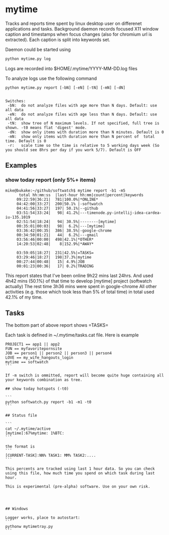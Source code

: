 mytime
=========

Tracks and reports time spent by linux desktop user on differenet applications and tasks. 
Background daemon records focused X11 window caption and timestamps when focus changes (also for chromium url is extracted). 
Each caption is split into keywords set.

Daemon could be started using
```bash
python mytime.py log
```

Logs are recorded into $HOME/.mytime/YYYY-MM-DD.log files 

To analyze logs use the following command

```
python mytime.py report [-bN] [-eN] [-tN] [-mN] [-dN]


Switches:
 -bN:  do not analyze files with age more than N days. Default: use all data
 -eN:  do not analyze files with age less than N days. Default: use all data
 -tN:  show tree of N maximum levels. If not specified, full tree is shown. -t0 means flat 'digest' mode. 
 -dN:  show only items with duration more than N minutes. Default is 0
 -mN:  show only items with duration more than N percent of  total time. Default is 0
 -r:   scale time so the time is relative to 5 working days week (So you should see 8hrs per day if you work 5/7). Default is OFF
```

## Examples

### show today report (only 5%+ items)
```
mike@bukake:~/github/softwatch$ mytime report -b1 -m5
      total hh:mm:ss  |last-hour hh:mm|count|percent|keywords
     09:22:59|36:21|  781|100.0%|*ONLINE*
     04:42:00|33:27|  200|50.1% |-softwatch
     04:41:56|33:27|  197| 50.1%|--github
     03:51:54|33:24|   98| 41.2%|---timenode.py-intellij-idea-cardea-iu-135.1019
     02:51:54|18:24|   94| 30.5%|--------[mytime]
     00:35:01|00:03|   98|  6.2%|---[mytime]
     03:36:42|00:35|  386| 38.5%|-google-chrome
     00:34:50|01:21|   44|  6.2%|---gmail
     03:56:46|00:00|  498|42.1%|*OTHER*
     14:20:53|02:48|    8|152.9%|*AWAY*
     
     03:59:05|18:27|  231|42.5%|=TASKS=
     03:29:46|18:27|  198|37.3%|mytime
     00:27:44|00:48|   15| 4.9%|JOB
     00:01:23|00:36|   17| 0.2%|TRADING
```

This report states that I've been online 9h22 mins last 24hrs. 
And used 4h42 mins (50.1%) of that time to develop [mytime] project (softwatch actually)
The rest time 3h36 mins were spent in google-chrome
All other activities (e.g. those which took less than 5% of total time) in total used 42.1% of my time.

## Tasks

The bottom part of above report shows =TASKS= 

Each task is defined in ~/.mytime/tasks.cat file. Here is example
````
PROJECT1 == app1 || app2
FUN == myfavoritepornsite
JOB == person1 || person2 || person3 || person4
LOVE == my_wife_hangouts_login
mytime == softwatch
```

If -m switch is ommitted, report will become quite huge containing all your keywords combination as tree.

## show today hotspots (-t0)

```
python softwatch.py report -b1 -m1 -t0
```

## Status file

``` 
cat ~/.mytime/active
[mytime]:67%mytime: 1%BTC: 
```

the format is
```
[CURRENT-TASK]:NN% TASK1: MM% TASK2:....
```

This percents are tracked using last 1 hour data. So you can check using this file, how much time you spend on which task during last hour.

This is experimental (pre-alpha) software. Use on your own risk.




## Windows

Logger works, place to autostart:
```
pythonw mytimetray.py
```